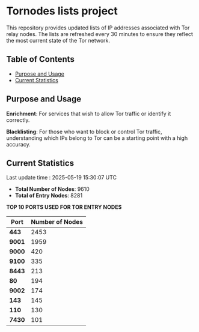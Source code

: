 # Tornodes lists project

This repository provides updated lists of IP addresses associated with Tor relay nodes. The lists are refreshed every 30 minutes to ensure they reflect the most current state of the Tor network.

## Table of Contents

- [Purpose and Usage](#purpose-and-usage)
- [Current Statistics](#current-statistics)


## Purpose and Usage

**Enrichment**: For services that wish to allow Tor traffic or identify it correctly.

**Blacklisting**: For those who want to block or control Tor traffic, understanding which IPs belong to Tor can be a starting point with a high accuracy.

## Current Statistics

Last update time : 2025-05-19 15:30:07 UTC

- **Total Number of Nodes**: 9610
- **Total of Entry Nodes**: 8281

**TOP 10 PORTS USED FOR TOR ENTRY NODES**

| **Port** | **Number of Nodes** |
|------|-----------------|
| **443**   | 2453  |
| **9001**   | 1959  |
| **9000**   | 420  |
| **9100**   | 335  |
| **8443**   | 213  |
| **80**   | 194  |
| **9002**   | 174  |
| **143**   | 145  |
| **110**   | 130  |
| **7430**   | 101  |


